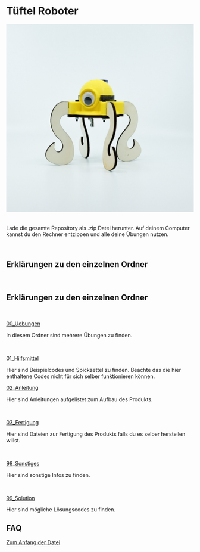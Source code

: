 # Tüftel Roboter
<a name="anfang"></a>

<div style="text-align:center;">
  <img src="Unwuchtbot-3.jpg" alt="TüftelRobo">
</div>

<br/>

Lade die gesamte Repository als .zip Datei herunter. Auf deinem Computer kannst du den Rechner entzippen und alle deine Übungen nutzen.

</br>


## Erklärungen zu den einzelnen Ordner 


<br/>

## Erklärungen zu den einzelnen Ordner 


<br/>

<ins>00_Uebungen</ins>
<br/>

In diesem Ordner sind mehrere Übungen zu finden.

<br/>

<ins>01_Hilfsmittel</ins>

Hier sind Beispielcodes und Spickzettel zu finden. Beachte das die hier enthaltene Codes nicht für sich selber funktionieren können. 


<ins>02_Anleitung</ins>

Hier sind Anleitungen aufgelistet zum Aufbau des Produkts. 

<br/>


<ins>03_Fertigung</ins>

Hier sind Dateien zur Fertigung des Produkts falls du es selber herstellen willst. 

<br/>

<ins>98_Sonstiges</ins>

 Hier sind sonstige Infos zu finden.

<br/>

<ins>99_Solution</ins>

Hier sind mögliche Lösungscodes zu finden.


## FAQ

[Zum Anfang der Datei](#anfang)
